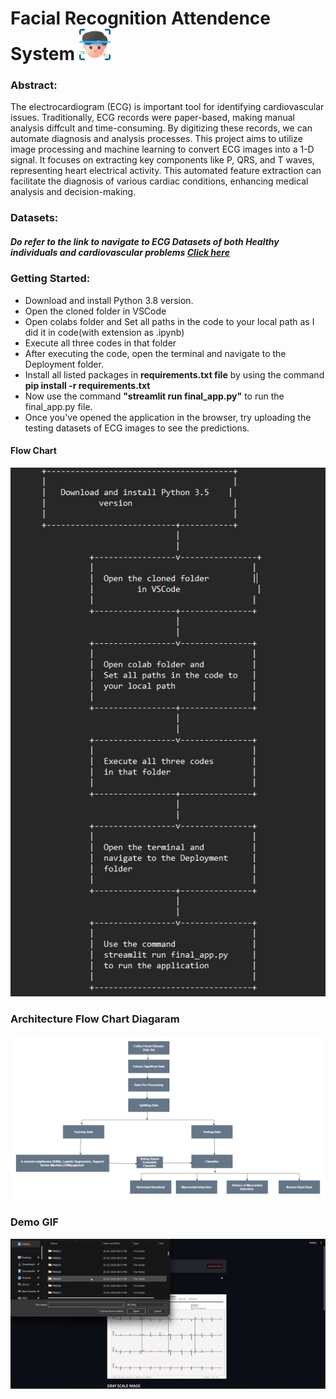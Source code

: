 
# Facial Recognition Attendence System <img src="https://github.com/GummadavelliSandeep/Facial-Recognition-Attendence-System/blob/master/Images/face-recognition.png" width="50" height="50" alt="Alt text">

### Abstract:

The electrocardiogram (ECG) is important tool for identifying cardiovascular issues. Traditionally, ECG records were paper-based, making manual analysis diffcult and time-consuming. By digitizing these records, we can automate diagnosis and analysis processes. This project aims to utilize image processing and machine learning to convert ECG images into a 1-D signal. It focuses on extracting key components like P, QRS, and T waves, representing heart electrical activity. This automated feature extraction can facilitate the diagnosis of various cardiac conditions, 
enhancing medical analysis and decision-making.

### Datasets:
##### Do refer to the link to navigate to ECG Datasets of both Healthy individuals and cardiovascular problems [Click here](https://data.mendeley.com/datasets/gwbz3fsgp8/2 )

### Getting Started:

- Download and install Python 3.8 version.
- Open the cloned folder in VSCode
- Open colabs folder and Set all paths in the code to your local path as I did it in code(with extension as .ipynb)
- Execute all three codes in that folder
- After executing the code, open the terminal and navigate to the Deployment folder.
- Install all listed packages in **requirements.txt file** by using the command **pip install -r requirements.txt**
- Now use the command **"streamlit run final_app.py"** to run the final_app.py file.
- Once you've opened the application in the browser, try uploading the testing datasets of ECG images to see the predictions.
  
#### Flow Chart
![](https://github.com/GummadavelliSandeep/Cardiovascular-Disease-Detection-From-ECG-Images/blob/main/Images/Getsarted%20Flow%20chart.png)

### Architecture Flow Chart Diagaram
![](https://github.com/GummadavelliSandeep/Cardiovascular-Disease-Detection-From-ECG-Images/blob/main/Images/Architecture1.jpg)
  
### Demo GIF
![](https://github.com/GummadavelliSandeep/Cardiovascular-Disease-Detection-From-ECG-Images/blob/main/Demo%20GIF.gif)

